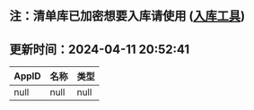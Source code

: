 ## 注：清单库已加密想要入库请使用 ([入库工具](https://github.com/BlankTMing/ManifestAutoUpdate/releases))

## 更新时间：2024-04-11 20:52:41
| AppID | 名称 | 类型  |
| :-------------------- | :----------------------------- | :----------- |
| null | null| null |
